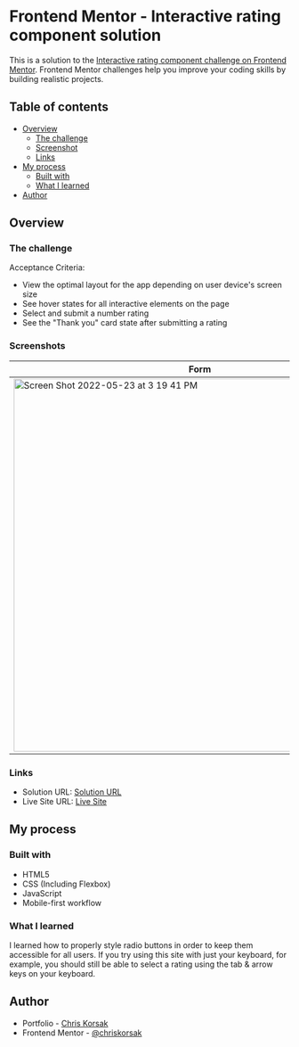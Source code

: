 # Frontend Mentor - Interactive rating component solution

This is a solution to the [Interactive rating component challenge on Frontend Mentor](https://www.frontendmentor.io/challenges/interactive-rating-component-koxpeBUmI). Frontend Mentor challenges help you improve your coding skills by building realistic projects.

## Table of contents

- [Overview](#overview)
  - [The challenge](#the-challenge)
  - [Screenshot](#screenshot)
  - [Links](#links)
- [My process](#my-process)
  - [Built with](#built-with)
  - [What I learned](#what-i-learned)
- [Author](#author)

## Overview

### The challenge

Acceptance Criteria:

- View the optimal layout for the app depending on user device's screen size
- See hover states for all interactive elements on the page
- Select and submit a number rating
- See the "Thank you" card state after submitting a rating

### Screenshots

| Form                                                                                                                                                                     | Thank You                                                                                                                                                                |
| ------------------------------------------------------------------------------------------------------------------------------------------------------------------------ | ------------------------------------------------------------------------------------------------------------------------------------------------------------------------ |
| <img width="669" alt="Screen Shot 2022-05-23 at 3 19 41 PM" src="https://user-images.githubusercontent.com/61766455/169914196-a94fbae1-83f6-4cc5-a80f-249339c65336.png"> | <img width="564" alt="Screen Shot 2022-05-23 at 3 19 55 PM" src="https://user-images.githubusercontent.com/61766455/169914202-8f4a3b7d-0da1-4882-a9c6-378e218177ab.png"> |

### Links

- Solution URL: [Solution URL](https://www.frontendmentor.io/solutions/interactive-rating-component-uses-radio-buttons-Q3oXi7llfJ)
- Live Site URL: [Live Site](https://chriskorsak.github.io/interactive-rating-component/)

## My process

### Built with

- HTML5
- CSS (Including Flexbox)
- JavaScript
- Mobile-first workflow

### What I learned

I learned how to properly style radio buttons in order to keep them accessible for all users. If you try using this site with just your keyboard, for example, you should still be able to select a rating using the tab & arrow keys on your keyboard.

## Author

- Portfolio - [Chris Korsak](https://www.chriskorsak.net)
- Frontend Mentor - [@chriskorsak](https://www.frontendmentor.io/profile/chriskorsak)
